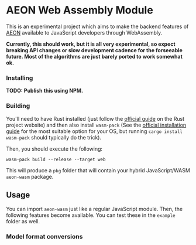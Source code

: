 # AEON Web Assembly Module

This is an experimental project which aims to make 
the backend features of [AEON](https://biodivine.fi.muni.cz/aeon) 
available to JavaScript developers through WebAssembly.

**Currently, this should work, but it is all very experimental, so expect
breaking API changes or slow development cadence for the forseeable future.
Most of the algorithms are just barely ported to work somewhat ok.**

### Installing

**TODO: Publish this using NPM.**

### Building

You'll need to have Rust installed (just follow the 
[official guide](https://www.rust-lang.org/learn/get-started) on the Rust 
project website) and then also install `wasm-pack` 
(See the [official installation guide](https://rustwasm.github.io/wasm-pack/installer/)
for the most suitable option for your OS, but running `cargo install wasm-pack` should 
typically do the trick).

Then, you should execute the following:

```
wasm-pack build --release --target web
```

This will produce a `pkg` folder that will contain your hybrid 
JavaScript/WASM `aeon-wasm` package.

## Usage

You can import `aeon-wasm` just like a regular JavaScript module. Then, the following
features become available. You can test these in the `example` folder as well.

### Model format conversions

```JavaScript

```